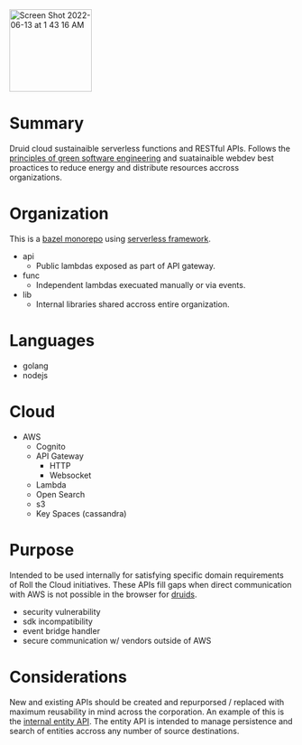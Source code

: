 <img width="146" alt="Screen Shot 2022-06-13 at 1 43 16 AM" src="https://user-images.githubusercontent.com/73197190/173287441-8ce440b1-2833-4950-8a75-c75f28304c3c.png">


# Summary

Druid cloud sustainaible serverless functions and RESTful APIs. Follows the [principles of green software engineering](https://principles.green/) and suatainaible webdev best proactices to reduce energy and distribute resources accross organizations.

# Organization

This is a [bazel monorepo](https://bazel.build/) using [serverless framework](https://www.serverless.com/).

* api
  * Public lambdas exposed as part of API gateway.
* func
  * Independent lambdas execuated manually or via events.
* lib
  * Internal libraries shared accross entire organization.

# Languages

* golang
* nodejs

# Cloud

* AWS
  * Cognito
  * API Gateway
    * HTTP
    * Websocket
  * Lambda
  * Open Search
  * s3
  * Key Spaces (cassandra)

# Purpose

Intended to be used internally for satisfying specific domain requirements of Roll the Cloud initiatives. These APIs fill gaps when direct communication with AWS is not possible in the browser for [druids](https://github.com/ng-druid/platform).

* security vulnerability
* sdk incompatibility
* event bridge handler
* secure communication w/ vendors outside of AWS

# Considerations

New and existing APIs should be created and repurporsed / replaced with maximum reusability in mind across the corporation. An example of this is the [internal entity API](https://github.com/verti-go/main/wiki/Entity-API). The entity API is intended to manage persistence and search of entities accross any number of source destinations.

